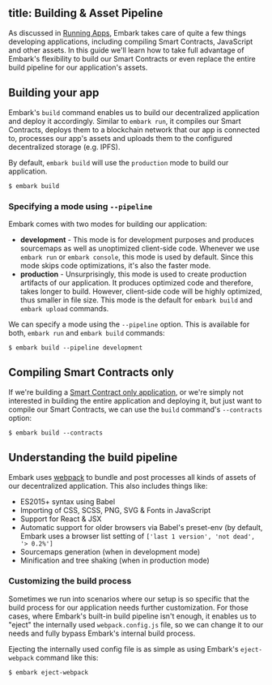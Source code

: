 title: Building & Asset Pipeline
---

As discussed in [Running Apps](running_apps.html#Using-the-run-command), Embark takes care of quite a few things developing applications, including compiling Smart Contracts, JavaScript and other assets. In this guide we'll learn how to take full advantage of Embark's flexibility to build our Smart Contracts or even replace the entire build pipeline for our application's assets.

## Building your app

Embark's `build` command enables us to build our decentralized application and deploy it accordingly. Similar to `embark run`, it compiles our Smart Contracts, deploys them to a blockchain network that our app is connected to, processes our app's assets and uploads them to the configured decentralized storage (e.g. IPFS).

By default, `embark build` will use the `production` mode to build our application.

<pre><code class="shell">$ embark build</code></pre>

### Specifying a mode using `--pipeline`

Embark comes with two modes for building our application:

* **development** - This mode is for development purposes and produces sourcemaps as well as unoptimized client-side code. Whenever we use `embark run` or `embark console`, this mode is used by default. Since this mode skips code optimizations, it's also the faster mode.
* **production** - Unsurprisingly, this mode is used to create production artifacts of our application. It produces optimized code and therefore, takes longer to build. However, client-side code will be highly optimized, thus smaller in file size. This mode is the default for `embark build` and `embark upload` commands.

We can specify a mode using the `--pipeline` option. This is available for both, `embark run` and `embark build` commands:

<pre><code class="shell">$ embark build --pipeline development</code></pre>

## Compiling Smart Contracts only

If we're building a [Smart Contract only application](http://localhost:4000/docs/create_project.html#Creating-%E2%80%9Ccontracts-only%E2%80%9D-apps), or we're simply not interested in building the entire application and deploying it, but just want to compile our Smart Contracts, we can use the `build` command's `--contracts` option:

<pre><code class="shell">$ embark build --contracts</code></pre>

## Understanding the build pipeline

Embark uses [webpack](https://webpack.js.org/) to bundle and post processes all kinds of assets of our decentralized application. This also includes things like:

* ES2015+ syntax using Babel
* Importing of CSS, SCSS, PNG, SVG & Fonts in JavaScript
* Support for React & JSX
* Automatic support for older browsers via Babel's preset-env (by default, Embark uses a browser list setting of `['last 1 version', 'not dead', '> 0.2%']`
* Sourcemaps generation (when in development mode)
* Minification and tree shaking (when in production mode)

### Customizing the build process

Sometimes we run into scenarios where our setup is so specific that the build process for our application needs further customization. For those cases, where Embark's built-in build pipeline isn't enough, it enables us to "eject" the internally used `webpack.config.js` file, so we can change it to our needs and fully bypass Embark's internal build process.

Ejecting the internally used config file is as simple as using Embark's `eject-webpack` command like this:

<pre><code class="shell">$ embark eject-webpack</code></pre>
